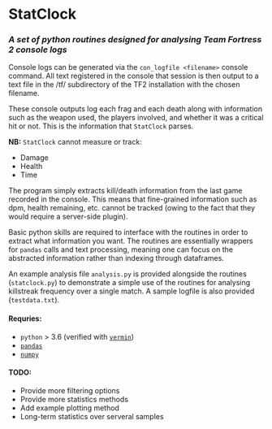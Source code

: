 # StatClock
### ***A set of python routines designed for analysing Team Fortress 2 console logs***

Console logs can be generated via the `con_logfile <filename>` console command. All text registered in the console that session is then output to a text file in the /tf/ subdirectory of the TF2 installation with the chosen filename.

These console outputs log each frag and each death along with information such as the weapon used, the players involved, and whether it was a critical hit or not. This is the information that `StatClock` parses.

**NB:** `StatClock` cannot measure or track:
- Damage
- Health
- Time

The program simply extracts kill/death information from the last game recorded in the console. This means that fine-grained information such as dpm, health remaining, etc. cannot be tracked (owing to the fact that they would require a server-side plugin).

Basic python skills are required to interface with the routines in order to extract what information you want. The routines are essentially wrappers for `pandas` calls and text processing, meaning one can focus on the abstracted information rather than indexing through dataframes.

An example analysis file `analysis.py` is provided alongside the routines (`statclock.py`) to demonstrate a simple use of the routines for analysing killstreak frequency over a single match. A sample logfile is also provided (`testdata.txt`).

#### Requries:
- `python` > 3.6 (verified with [`vermin`](https://github.com/netromdk/vermin))
- [`pandas`](https://pandas.pydata.org/)
- [`numpy`](https://numpy.org/)

#### TODO:
- Provide more filtering options 
- Provide more statistics methods 
- Add example plotting method
- Long-term statistics over serveral samples
